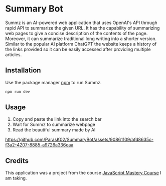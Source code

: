 # Summary Bot

Summz is an AI-powered web application that uses OpenAI's API through rapid API to summarize the given URL. It has the capability of summarizing web pages to give a concise description of the contents of the page. Moreover, it can summarize traditional long writing into a shorter version. Similar to the popular AI platform ChatGPT the website keeps a history of the links provided so it can be easily accessed after providing multiple articles. 

## Installation

Use the package manager [npm](https://nodejs.org/en) to run Summz.

```bash
npm run dev
```
## Usage
1. Copy and paste the link into the search bar
2. Wait for Summz to summarize webpage 
3. Read the beautiful summary made by AI


https://github.com/ParasK02/SummaryBot/assets/90861109/afd8635c-f3a2-4207-8885-a9726a336eaa



## Credits
This application was a project from the course [JavaScript Mastery Course](https://www.jsmastery.pro/complete-path-to-javascript-mastery) I am taking.

